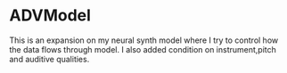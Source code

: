 # ADVModel
This is an expansion on my neural synth model where I try to control how the data flows through model. I also added condition on instrument,pitch and auditive qualities.
